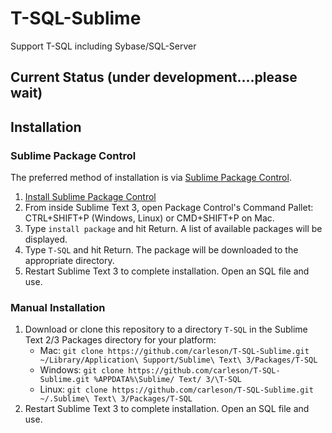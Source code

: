 # T-SQL-Sublime

Support T-SQL including Sybase/SQL-Server

## Current Status (under development....please wait)

## Installation
### Sublime Package Control

The preferred method of installation is via [Sublime Package Control](http://wbond.net/sublime_packages/package_control).

1. [Install Sublime Package Control](http://wbond.net/sublime_packages/package_control/installation)
2. From inside Sublime Text 3, open Package Control's Command Pallet: CTRL+SHIFT+P (Windows, Linux) or CMD+SHIFT+P on Mac.
3. Type `install package` and hit Return. A list of available packages will be displayed.
4. Type `T-SQL` and hit Return. The package will be downloaded to the appropriate directory.
5. Restart Sublime Text 3 to complete installation. Open an SQL file and use.

### Manual Installation

1. Download or clone this repository to a directory `T-SQL` in the Sublime Text 2/3 Packages directory for your platform:
    * Mac: `git clone https://github.com/carleson/T-SQL-Sublime.git ~/Library/Application\ Support/Sublime\ Text\ 3/Packages/T-SQL`
    * Windows: `git clone https://github.com/carleson/T-SQL-Sublime.git %APPDATA%\Sublime/ Text/ 3/\T-SQL`
    * Linux: `git clone https://github.com/carleson/T-SQL-Sublime.git ~/.Sublime\ Text\ 3/Packages/T-SQL`
2. Restart Sublime Text 3 to complete installation. Open an SQL file and use.
